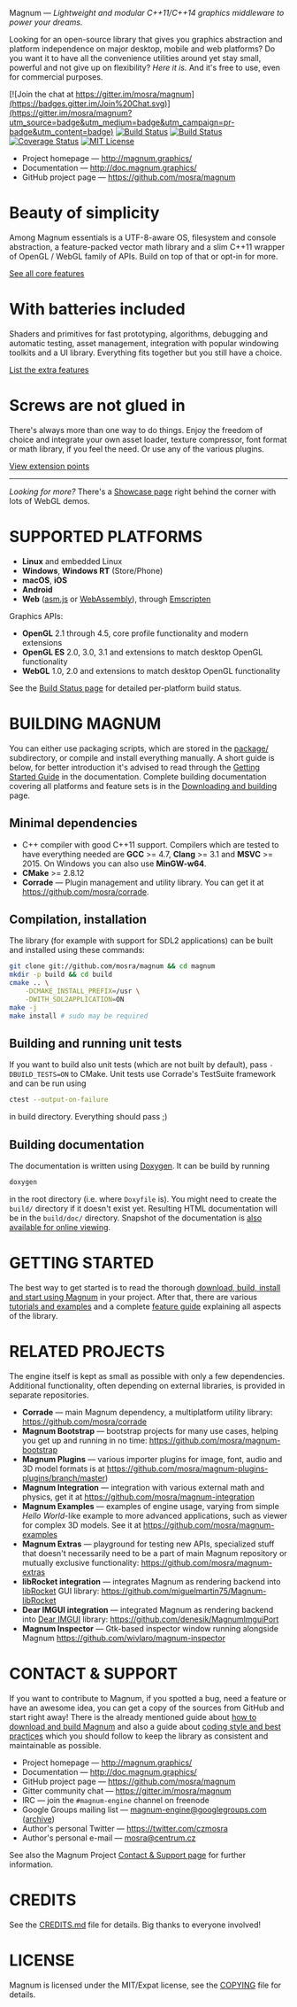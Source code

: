 Magnum — *Lightweight and modular C++11/C++14 graphics middleware to power your dreams.*

Looking for an open-source library that gives you graphics abstraction and
platform independence on major desktop, mobile and web platforms? Do you want
it to have all the convenience utilities around yet stay small, powerful and
not give up on flexibility? *Here it is.* And it's free to use, even for
commercial purposes.

[![Join the chat at https://gitter.im/mosra/magnum](https://badges.gitter.im/Join%20Chat.svg)](https://gitter.im/mosra/magnum?utm_source=badge&utm_medium=badge&utm_campaign=pr-badge&utm_content=badge)
[![Build Status](https://travis-ci.org/mosra/magnum.svg?branch=master)](https://travis-ci.org/mosra/magnum)
[![Build Status](https://ci.appveyor.com/api/projects/status/5b477m034cfaskse/branch/master?svg=true)](https://ci.appveyor.com/project/mosra/magnum/branch/master)
[![Coverage Status](https://coveralls.io/repos/github/mosra/magnum/badge.svg?branch=master)](https://coveralls.io/github/mosra/magnum?branch=master)
[![MIT License](https://img.shields.io/badge/License-MIT-yellow.svg)](https://opensource.org/licenses/MIT)

-   Project homepage — http://magnum.graphics/
-   Documentation — http://doc.magnum.graphics/
-   GitHub project page — https://github.com/mosra/magnum

Beauty of simplicity
====================

Among Magnum essentials is a UTF-8-aware OS, filesystem and console
abstraction, a feature-packed vector math library and a slim C++11 wrapper of
OpenGL / WebGL family of APIs. Build on top of that or opt-in for more.

[See all core features](http://magnum.graphics/features/)

With batteries included
=======================

Shaders and primitives for fast prototyping, algorithms, debugging and
automatic testing, asset management, integration with popular windowing
toolkits and a UI library. Everything fits together but you still have a
choice.

[List the extra features](http://magnum.graphics/features/extras/)

Screws are not glued in
=======================

There's always more than one way to do things. Enjoy the freedom of choice and
integrate your own asset loader, texture compressor, font format or math
library, if you feel the need. Or use any of the various plugins.

[View extension points](http://magnum.graphics/features/extensions/)

-------

*Looking for more?* There's a [Showcase page](http://magnum.graphics/showcase/)
right behind the corner with lots of WebGL demos.

SUPPORTED PLATFORMS
===================

-   **Linux** and embedded Linux
-   **Windows**, **Windows RT** (Store/Phone)
-   **macOS**, **iOS**
-   **Android**
-   **Web** ([asm.js](http://asmjs.org/) or [WebAssembly](http://webassembly.org/)),
    through [Emscripten](http://kripken.github.io/emscripten-site/)

Graphics APIs:

-   **OpenGL** 2.1 through 4.5, core profile functionality and modern
    extensions
-   **OpenGL ES** 2.0, 3.0, 3.1 and extensions to match desktop OpenGL
    functionality
-   **WebGL** 1.0, 2.0 and extensions to match desktop OpenGL functionality

See the [Build Status page](http://magnum.graphics/build-status/) for detailed
per-platform build status.

BUILDING MAGNUM
===============

You can either use packaging scripts, which are stored in the
[package/](https://github.com/mosra/magnum/tree/master/package) subdirectory,
or compile and install everything manually. A short guide is below, for better
introduction it's advised to read through the
[Getting Started Guide](http://doc.magnum.graphics/magnum/getting-started.html)
in the documentation. Complete building documentation covering all platforms
and feature sets is in the [Downloading and building](http://doc.magnum.graphics/magnum/building.html)
page.

Minimal dependencies
--------------------

-   C++ compiler with good C++11 support. Compilers which are tested to have
    everything needed are **GCC** >= 4.7, **Clang** >= 3.1 and **MSVC** >= 2015.
    On Windows you can also use **MinGW-w64**.
-   **CMake** >= 2.8.12
-   **Corrade** — Plugin management and utility library. You can get it at
    https://github.com/mosra/corrade.

Compilation, installation
-------------------------

The library (for example with support for SDL2 applications) can be built and
installed using these commands:

```sh
git clone git://github.com/mosra/magnum && cd magnum
mkdir -p build && cd build
cmake .. \
    -DCMAKE_INSTALL_PREFIX=/usr \
    -DWITH_SDL2APPLICATION=ON
make -j
make install # sudo may be required
```

Building and running unit tests
-------------------------------

If you want to build also unit tests (which are not built by default), pass
`-DBUILD_TESTS=ON` to CMake. Unit tests use Corrade's TestSuite framework and
can be run using

```sh
ctest --output-on-failure
```

in build directory. Everything should pass ;)

Building documentation
----------------------

The documentation is written using [Doxygen](https://doxygen.org). It can be
build by running

```sh
doxygen
```

in the root directory (i.e. where `Doxyfile` is).  You might need to create the
`build/` directory if it doesn't exist yet. Resulting HTML documentation will
be in the `build/doc/` directory. Snapshot of the documentation is
[also available for online viewing](http://doc.magnum.graphics/).

GETTING STARTED
===============

The best way to get started is to read the thorough
[download, build, install and start using Magnum](http://doc.magnum.graphics/magnum/getting-started.html)
in your project. After that, there are various [tutorials and examples](http://doc.magnum.graphics/magnum/example-index.html)
and a complete [feature guide](http://doc.magnum.graphics/magnum/features.html)
explaining all aspects of the library.

RELATED PROJECTS
================

The engine itself is kept as small as possible with only a few dependencies.
Additional functionality, often depending on external libraries, is provided in
separate repositories.

-   **Corrade** — main Magnum dependency, a multiplatform utility library:
    https://github.com/mosra/corrade
-   **Magnum Bootstrap** — bootstrap projects for many use cases, helping you
    get up and running in no time: https://github.com/mosra/magnum-bootstrap
-   **Magnum Plugins** — various importer plugins for image, font, audio and
    3D model formats is at https://github.com/mosra/magnum-plugins-plugins/branch/master)
-   **Magnum Integration** — integration with various external math and
    physics, get it at https://github.com/mosra/magnum-integration
-   **Magnum Examples** — examples of engine usage, varying from simple
    *Hello World*-like example to more advanced applications, such as viewer
    for complex 3D models. See it at https://github.com/mosra/magnum-examples
-   **Magnum Extras** — playground for testing new APIs, specialized stuff
    that doesn't necessarily need to be a part of main Magnum repository or
    mutually exclusive functionality: https://github.com/mosra/magnum-extras
-   **libRocket integration** — integrates Magnum as rendering backend into
    [libRocket](https://github.com/libRocket/libRocket) GUI library:
    https://github.com/miguelmartin75/Magnum-libRocket
-   **Dear IMGUI integration** — integrated Magnum as rendering backend into
    [Dear IMGUI](https://github.com/ocornut/imgui) library:
    https://github.com/denesik/MagnumImguiPort
-   **Magnum Inspector** — Gtk-based inspector window running alongside Magnum
    https://github.com/wivlaro/magnum-inspector

CONTACT & SUPPORT
=================

If you want to contribute to Magnum, if you spotted a bug, need a feature or
have an awesome idea, you can get a copy of the sources from GitHub and start
right away! There is the already mentioned guide about
[how to download and build Magnum](http://doc.magnum.graphics/magnum/building.html)
and also a guide about [coding style and best practices](http://doc.magnum.graphics/magnum/coding-style.html)
which you should follow to keep the library as consistent and maintainable as
possible.

-   Project homepage — http://magnum.graphics/
-   Documentation — http://doc.magnum.graphics/
-   GitHub project page — https://github.com/mosra/magnum
-   Gitter community chat — https://gitter.im/mosra/magnum
-   IRC — join the `#magnum-engine` channel on freenode
-   Google Groups mailing list — magnum-engine@googlegroups.com ([archive](https://groups.google.com/forum/#!forum/magnum-engine))
-   Author's personal Twitter — https://twitter.com/czmosra
-   Author's personal e-mail — mosra@centrum.cz

See also the Magnum Project [Contact & Support page](http://magnum.graphics/contact/)
for further information.

CREDITS
=======

See the [CREDITS.md](CREDITS.md) file for details. Big thanks to everyone
involved!

LICENSE
=======

Magnum is licensed under the MIT/Expat license, see the [COPYING](COPYING) file
for details.
